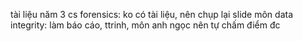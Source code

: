 tài liệu năm 3 cs
forensics: ko có tài liệu, nên chụp lại slide
môn data integrity: làm báo cáo, ttrinh, môn anh ngọc nên tự chấm điểm đc
